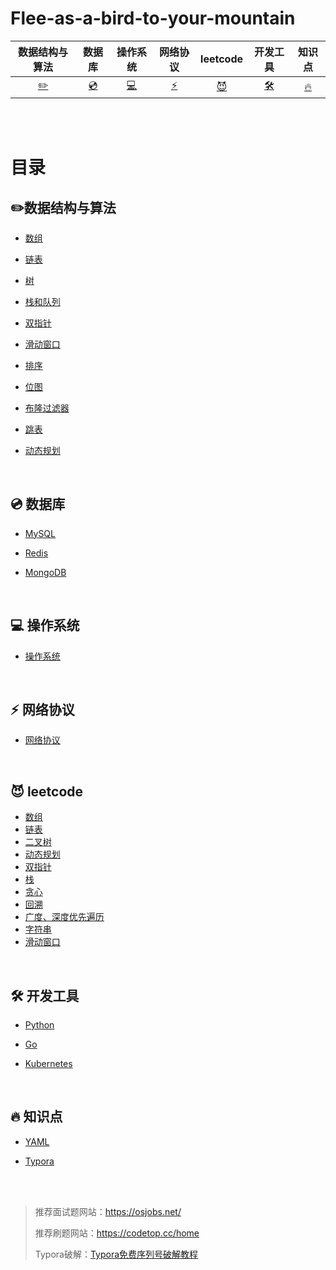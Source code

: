 # Flee-as-a-bird-to-your-mountain

|            数据结构与算法            |       数据库       |             操作系统             |        网络协议        |                leetcode                |                      开发工具                      |         知识点         |
| :----------------------------------: | :----------------: | :------------------------------: | :--------------------: | :------------------------------------: | :------------------------------------------------: | :--------------------: |
| [:pencil2:](#pencil2-数据结构与算法) | [:cd:](#cd-数据库) | [:computer:](#computer-操作系统) | [:zap:](#zap-网络协议) | [:smiling_imp:](#smiling_imp-leetcode) | [:hammer_and_wrench:](#hammer_and_wrench-开发工具) | [:fire:](#fire-知识点) |

  </br>

  </br>

# 目录

## :pencil2:数据结构与算法

- [数组](./数据结构与算法/数组/目录.md)
- [链表](./数据结构与算法/链表/目录.md)
- [树](./数据结构与算法/树/目录.md)
- [栈和队列](./数据结构与算法/栈和队列/目录.md)
- [双指针](./数据结构与算法/双指针.md)
- [滑动窗口](./数据结构与算法/滑动窗口算法.md)
- [排序](./数据结构与算法/排序/目录.md)
- [位图](./数据结构与算法/位图.md)
- [布隆过滤器](./数据结构与算法/布隆过滤器/目录.md)
- [跳表](./数据结构与算法/跳表.md)
- [动态规划](./数据结构与算法/动态规划/目录.md)

   </br>

## :cd: 数据库

- [MySQL](https://github.com/affectalways/Flee-as-a-bird-to-your-mountain/blob/main/MySQL/0.%E7%9B%AE%E5%BD%95.md)
- [Redis](Redis/0.目录.md)
- [MongoDB](MongoDB/目录.md)

  </br>

## :computer: 操作系统

- [操作系统](./操作系统/目录.md)

​    </br>

## :zap: 网络协议

- [网络协议](./网络协议/00.目录.md)

   </br>

## :smiling_imp: leetcode

- [数组](leetcode/数组/目录.md)
- [链表](leetcode/链表/目录.md)
- [二叉树](./leetcode/二叉树/目录.md)
- [动态规划](./leetcode/动态规划/目录.md)
- [双指针](./leetcode/双指针/目录.md)
- [栈](./leetcode/栈/目录.md)
- [贪心](./leetcode/贪心/目录.md)
- [回溯](./leetcode/回溯/目录.md)
- [广度、深度优先遍历](./leetcode/广度、深度优先遍历/目录.md)
- [字符串](./leetcode/字符串/目录.md)
- [滑动窗口](./leetcode/滑动窗口/目录.md)

​    </br>

## :hammer_and_wrench: 开发工具

- [Python](./python/0.目录.md)
- [Go](./Go/0.目录.md)
- [Kubernetes](./Kubernetes/0.目录.md)

   </br>

## :fire: 知识点

- [YAML](./YAML/0.目录.md)
- [Typora](./Typora/0.目录.md)

  </br>

  </br>

> 推荐面试题网站：https://osjobs.net/
>
> 推荐刷题网站：https://codetop.cc/home
>
> Typora破解：[Typora免费序列号破解教程](./Typora/Typora免费序列号破解教程.md)

